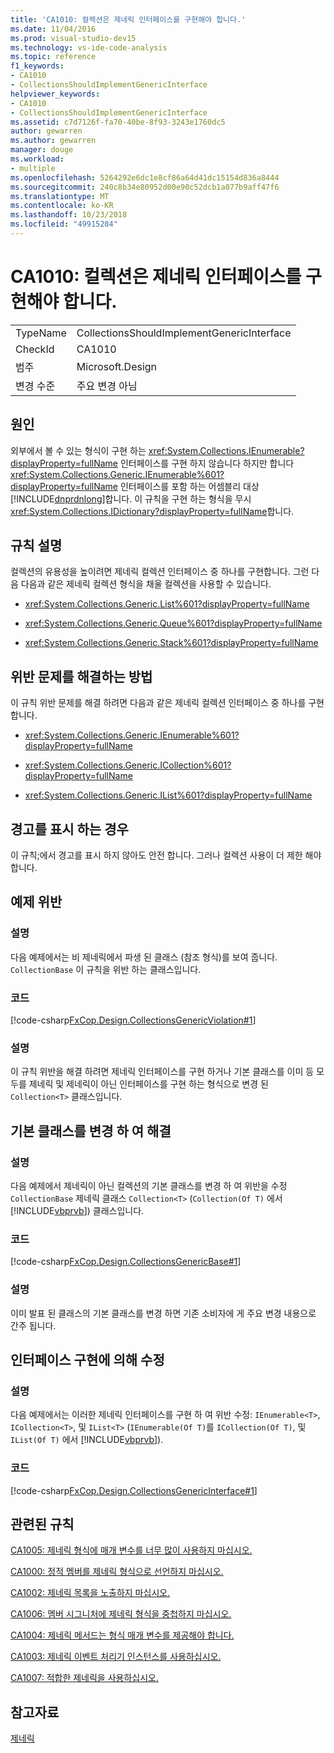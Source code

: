```yaml
---
title: 'CA1010: 컬렉션은 제네릭 인터페이스를 구현해야 합니다.'
ms.date: 11/04/2016
ms.prod: visual-studio-dev15
ms.technology: vs-ide-code-analysis
ms.topic: reference
f1_keywords:
- CA1010
- CollectionsShouldImplementGenericInterface
helpviewer_keywords:
- CA1010
- CollectionsShouldImplementGenericInterface
ms.assetid: c7d7126f-fa70-40be-8f93-3243e1760dc5
author: gewarren
ms.author: gewarren
manager: douge
ms.workload:
- multiple
ms.openlocfilehash: 5264292e6dc1e8cf86a64d41dc15154d836a8444
ms.sourcegitcommit: 240c8b34e80952d00e90c52dcb1a077b9aff47f6
ms.translationtype: MT
ms.contentlocale: ko-KR
ms.lasthandoff: 10/23/2018
ms.locfileid: "49915284"
---
```

# <a name="ca1010-collections-should-implement-generic-interface"></a>CA1010: 컬렉션은 제네릭 인터페이스를 구현해야 합니다.

|||
|-|-|
|TypeName|CollectionsShouldImplementGenericInterface|
|CheckId|CA1010|
|범주|Microsoft.Design|
|변경 수준|주요 변경 아님|

## <a name="cause"></a>원인
 외부에서 볼 수 있는 형식이 구현 하는 <xref:System.Collections.IEnumerable?displayProperty=fullName> 인터페이스를 구현 하지 않습니다 하지만 합니다 <xref:System.Collections.Generic.IEnumerable%601?displayProperty=fullName> 인터페이스를 포함 하는 어셈블리 대상 [!INCLUDE[dnprdnlong](../code-quality/includes/dnprdnlong_md.md)]합니다. 이 규칙을 구현 하는 형식을 무시 <xref:System.Collections.IDictionary?displayProperty=fullName>합니다.

## <a name="rule-description"></a>규칙 설명
 컬렉션의 유용성을 높이려면 제네릭 컬렉션 인터페이스 중 하나를 구현합니다. 그런 다음 다음과 같은 제네릭 컬렉션 형식을 채울 컬렉션을 사용할 수 있습니다.

- <xref:System.Collections.Generic.List%601?displayProperty=fullName>

- <xref:System.Collections.Generic.Queue%601?displayProperty=fullName>

- <xref:System.Collections.Generic.Stack%601?displayProperty=fullName>

## <a name="how-to-fix-violations"></a>위반 문제를 해결하는 방법
 이 규칙 위반 문제를 해결 하려면 다음과 같은 제네릭 컬렉션 인터페이스 중 하나를 구현 합니다.

- <xref:System.Collections.Generic.IEnumerable%601?displayProperty=fullName>

- <xref:System.Collections.Generic.ICollection%601?displayProperty=fullName>

- <xref:System.Collections.Generic.IList%601?displayProperty=fullName>

## <a name="when-to-suppress-warnings"></a>경고를 표시 하는 경우
 이 규칙;에서 경고를 표시 하지 않아도 안전 합니다. 그러나 컬렉션 사용이 더 제한 해야 합니다.

## <a name="example-violation"></a>예제 위반

### <a name="description"></a>설명
 다음 예제에서는 비 제네릭에서 파생 된 클래스 (참조 형식)를 보여 줍니다. `CollectionBase` 이 규칙을 위반 하는 클래스입니다.

### <a name="code"></a>코드
 [!code-csharp[FxCop.Design.CollectionsGenericViolation#1](../code-quality/codesnippet/CSharp/ca1010-collections-should-implement-generic-interface_1.cs)]

### <a name="comments"></a>설명
 이 규칙 위반을 해결 하려면 제네릭 인터페이스를 구현 하거나 기본 클래스를 이미 등 모두를 제네릭 및 제네릭이 아닌 인터페이스를 구현 하는 형식으로 변경 된 `Collection<T>` 클래스입니다.

## <a name="fix-by-base-class-change"></a>기본 클래스를 변경 하 여 해결

### <a name="description"></a>설명
 다음 예제에서 제네릭이 아닌 컬렉션의 기본 클래스를 변경 하 여 위반을 수정 `CollectionBase` 제네릭 클래스 `Collection<T>` (`Collection(Of T)` 에서 [!INCLUDE[vbprvb](../code-quality/includes/vbprvb_md.md)]) 클래스입니다.

### <a name="code"></a>코드
 [!code-csharp[FxCop.Design.CollectionsGenericBase#1](../code-quality/codesnippet/CSharp/ca1010-collections-should-implement-generic-interface_2.cs)]

### <a name="comments"></a>설명
 이미 발표 된 클래스의 기본 클래스를 변경 하면 기존 소비자에 게 주요 변경 내용으로 간주 됩니다.

## <a name="fix-by-interface-implementation"></a>인터페이스 구현에 의해 수정

### <a name="description"></a>설명
 다음 예제에서는 이러한 제네릭 인터페이스를 구현 하 여 위반 수정: `IEnumerable<T>`, `ICollection<T>`, 및 `IList<T>` (`IEnumerable(Of T)`를 `ICollection(Of T)`, 및 `IList(Of T)` 에서 [!INCLUDE[vbprvb](../code-quality/includes/vbprvb_md.md)]).

### <a name="code"></a>코드
 [!code-csharp[FxCop.Design.CollectionsGenericInterface#1](../code-quality/codesnippet/CSharp/ca1010-collections-should-implement-generic-interface_3.cs)]

## <a name="related-rules"></a>관련된 규칙
 [CA1005: 제네릭 형식에 매개 변수를 너무 많이 사용하지 마십시오.](../code-quality/ca1005-avoid-excessive-parameters-on-generic-types.md)

 [CA1000: 정적 멤버를 제네릭 형식으로 선언하지 마십시오.](../code-quality/ca1000-do-not-declare-static-members-on-generic-types.md)

 [CA1002: 제네릭 목록을 노출하지 마십시오.](../code-quality/ca1002-do-not-expose-generic-lists.md)

 [CA1006: 멤버 시그니처에 제네릭 형식을 중첩하지 마십시오.](../code-quality/ca1006-do-not-nest-generic-types-in-member-signatures.md)

 [CA1004: 제네릭 메서드는 형식 매개 변수를 제공해야 합니다.](../code-quality/ca1004-generic-methods-should-provide-type-parameter.md)

 [CA1003: 제네릭 이벤트 처리기 인스턴스를 사용하십시오.](../code-quality/ca1003-use-generic-event-handler-instances.md)

 [CA1007: 적합한 제네릭을 사용하십시오.](../code-quality/ca1007-use-generics-where-appropriate.md)

## <a name="see-also"></a>참고자료
 [제네릭](/dotnet/csharp/programming-guide/generics/index)